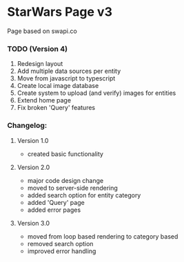 # StarWars Page v3

Page based on swapi.co

### TODO (Version 4)

1. Redesign layout
2. Add multiple data sources per entity
3. Move from javascript to typescript
4. Create local image database
5. Create system to upload (and verify) images for entities
6. Extend home page
7. Fix broken 'Query' features

### Changelog:

1. Version 1.0
    - created basic functionality

2. Version 2.0
    - major code design change
    - moved to server-side rendering
    - added search option for entity category
    - added 'Query' page
    - added error pages

3. Version 3.0
    - moved from loop based rendering to category based
    - removed search option
    - improved error handling
